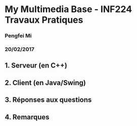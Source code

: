 # My Multimedia Base - INF224 Travaux Pratiques
### Pengfei Mi
### 20/02/2017


## 1. Serveur (en C++)

## 2. Client (en Java/Swing)

## 3. Réponses aux questions

## 4. Remarques
